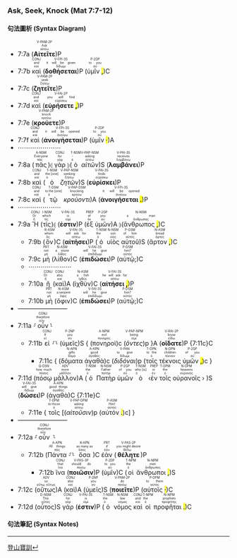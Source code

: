 ### Ask, Seek, Knock (Mat 7:7-12)


#### 句法圖析 (Syntax Diagram)

- 7:7a (<RUBY><ruby><ruby><strong><strong>Αἰτεῖτε</strong></strong><rt>αἰτέω</rt></ruby><rt>Ask</rt></ruby><rt>V-PAM-2P</rt></RUBY>)P
- 7:7b <RUBY><ruby><ruby>καὶ<rt>καί</rt></ruby><rt>and</rt></ruby><rt>CONJ</rt></RUBY> (<RUBY><ruby><ruby><strong><strong>δοθήσεται</strong></strong><rt>δίδωμι</rt></ruby><rt>it will be given</rt></ruby><rt>V-FPI-3S</rt></RUBY>)P (<RUBY><ruby><ruby>ὑμῖν <mark class="pm">,</mark><rt>σύ</rt></ruby><rt>to you</rt></ruby><rt>P-2DP</rt></RUBY>)C 
- 7:7c (<RUBY><ruby><ruby><strong><strong>ζητεῖτε</strong></strong><rt>ζητέω</rt></ruby><rt>seek</rt></ruby><rt>V-PAM-2P</rt></RUBY>)P
- 7:7d <RUBY><ruby><ruby>καὶ<rt>καί</rt></ruby><rt>and</rt></ruby><rt>CONJ</rt></RUBY> (<RUBY><ruby><ruby><strong>εὑρήσετε <mark class="pm">,</mark></strong><rt>εὑρίσκω</rt></ruby><rt>you will find</rt></ruby><rt>V-FAI-2P</rt></RUBY>)P
- 7:7e (<RUBY><ruby><ruby><strong><strong>κρούετε</strong></strong><rt>κρούω</rt></ruby><rt>knock</rt></ruby><rt>V-PAM-2P</rt></RUBY>)P
- 7:7f <RUBY><ruby><ruby>καὶ<rt>καί</rt></ruby><rt>and</rt></ruby><rt>CONJ</rt></RUBY> (<RUBY><ruby><ruby><strong><strong>ἀνοιγήσεται</strong></strong><rt>ἀνοίγω</rt></ruby><rt>it will be opened</rt></ruby><rt>V-FPI-3S</rt></RUBY>)P (<RUBY><ruby><ruby>ὑμῖν <mark class="pm">·</mark><rt>σύ</rt></ruby><rt>to you</rt></ruby><rt>P-2DP</rt></RUBY>)A
- ⋯⋯⋯⋯⋯⋯⋯
- 7:8a (<RUBY><ruby><ruby>πᾶς<rt>πᾶς</rt></ruby><rt>Everyone</rt></ruby><rt>A-NSM</rt></RUBY>)⦇ <RUBY><ruby><ruby>γὰρ<rt>γάρ</rt></ruby><rt>for</rt></ruby><rt>CONJ</rt></RUBY> ⦈(<RUBY><ruby><ruby>ὁ<rt>ὁ</rt></ruby><rt>-</rt></ruby><rt>T-NSM</rt></RUBY> <RUBY><ruby><ruby><em><em>αἰτῶν</em></em><rt>αἰτέω</rt></ruby><rt>asking</rt></ruby><rt>V-PAP-NSM</rt></RUBY>)S (<RUBY><ruby><ruby><strong><strong>λαμβάνει</strong></strong><rt>λαμβάνω</rt></ruby><rt>receives</rt></ruby><rt>V-PAI-3S</rt></RUBY>)P
- 7:8b <RUBY><ruby><ruby>καὶ<rt>καί</rt></ruby><rt>and</rt></ruby><rt>CONJ</rt></RUBY> (<RUBY><ruby><ruby>ὁ<rt>ὁ</rt></ruby><rt>the [one]</rt></ruby><rt>T-NSM</rt></RUBY> <RUBY><ruby><ruby><em><em>ζητῶν</em></em><rt>ζητέω</rt></ruby><rt>seeking</rt></ruby><rt>V-PAP-NSM</rt></RUBY>)S (<RUBY><ruby><ruby><strong><strong>εὑρίσκει</strong></strong><rt>εὑρίσκω</rt></ruby><rt>finds</rt></ruby><rt>V-PAI-3S</rt></RUBY>)P
- 7:8c <RUBY><ruby><ruby>καὶ<rt>καί</rt></ruby><rt>and</rt></ruby><rt>CONJ</rt></RUBY> (<RUBY><ruby><ruby>τῷ<rt>ὁ</rt></ruby><rt>to the [one]</rt></ruby><rt>T-DSM</rt></RUBY> <RUBY><ruby><ruby><em><em>κρούοντι</em></em><rt>κρούω</rt></ruby><rt>knocking</rt></ruby><rt>V-PAP-DSM</rt></RUBY>)A (<RUBY><ruby><ruby><strong>ἀνοιγήσεται <mark class="pm">.</mark></strong><rt>ἀνοίγω</rt></ruby><rt>it will be opened</rt></ruby><rt>V-FPI-3S</rt></RUBY>)P
- ⋯⋯⋯⋯⋯⋯⋯
- 7:9a <RUBY><ruby><ruby>Ἢ<rt>ἤ</rt></ruby><rt>Or</rt></ruby><rt>CONJ</rt></RUBY> (<RUBY><ruby><ruby>τίς<rt>τίς</rt></ruby><rt>which</rt></ruby><rt>I-NSM</rt></RUBY>)⦇ (<RUBY><ruby><ruby><strong><strong>ἐστιν</strong></strong><rt>εἰμί</rt></ruby><rt>is</rt></ruby><rt>V-PAI-3S</rt></RUBY>)P (<RUBY><ruby><ruby>ἐξ<rt>ἐκ</rt></ruby><rt>of</rt></ruby><rt>PREP</rt></RUBY> <RUBY><ruby><ruby>ὑμῶν<rt>σύ</rt></ruby><rt>you</rt></ruby><rt>P-2GP</rt></RUBY>)A ⦈(<RUBY><ruby><ruby>ἄνθρωπος <mark class="pm">,</mark><rt>ἄνθρωπος</rt></ruby><rt>a man</rt></ruby><rt>N-NSM</rt></RUBY>)C 
	- 7:9b (<RUBY><ruby><ruby>ὃν<rt>ὅς</rt></ruby><rt>whom</rt></ruby><rt>R-ASM</rt></RUBY>)C (<RUBY><ruby><ruby><strong><strong>αἰτήσει</strong></strong><rt>αἰτέω</rt></ruby><rt>will ask for</rt></ruby><rt>V-FAI-3S</rt></RUBY>)P (<RUBY><ruby><ruby>ὁ<rt>ὁ</rt></ruby><rt>the</rt></ruby><rt>T-NSM</rt></RUBY> <RUBY><ruby><ruby>υἱὸς<rt>υἱός</rt></ruby><rt>son</rt></ruby><rt>N-NSM</rt></RUBY> <RUBY><ruby><ruby>αὐτοῦ<rt>αὐτός</rt></ruby><rt>of him</rt></ruby><rt>P-GSM</rt></RUBY>)S (<RUBY><ruby><ruby>ἄρτον <mark class="pm">,</mark><rt>ἄρτος</rt></ruby><rt>bread</rt></ruby><rt>N-ASM</rt></RUBY>)C 
	- 7:9c <RUBY><ruby><ruby>μὴ<rt>μή</rt></ruby><rt>not</rt></ruby><rt>PRT</rt></RUBY> (<RUBY><ruby><ruby>λίθον<rt>λίθος</rt></ruby><rt>a stone</rt></ruby><rt>N-ASM</rt></RUBY>)C (<RUBY><ruby><ruby><strong><strong>ἐπιδώσει</strong></strong><rt>ἐπιδίδωμι</rt></ruby><rt>will he give</rt></ruby><rt>V-FAI-3S</rt></RUBY>)P (<RUBY><ruby><ruby>αὐτῷ;<rt>αὐτός</rt></ruby><rt>him?</rt></ruby><rt>P-DSM</rt></RUBY>)C
	- ⋯⋯⋯⋯⋯⋯⋯
	- 7:10a <RUBY><ruby><ruby>ἢ<rt>ἤ</rt></ruby><rt>Or</rt></ruby><rt>CONJ</rt></RUBY> (<RUBY><ruby><ruby>καὶ<rt>καί</rt></ruby><rt>also</rt></ruby><rt>CONJ</rt></RUBY>)A (<RUBY><ruby><ruby>ἰχθὺν<rt>ἰχθύς</rt></ruby><rt>a fish</rt></ruby><rt>N-ASM</rt></RUBY>)C (<RUBY><ruby><ruby><strong>αἰτήσει <mark class="pm">,</mark></strong><rt>αἰτέω</rt></ruby><rt>he will ask for</rt></ruby><rt>V-FAI-3S</rt></RUBY>)P 
	- 7:10b <RUBY><ruby><ruby>μὴ<rt>μή</rt></ruby><rt>not</rt></ruby><rt>PRT</rt></RUBY> (<RUBY><ruby><ruby>ὄφιν<rt>ὄφις</rt></ruby><rt>a serpent</rt></ruby><rt>N-ASM</rt></RUBY>)C (<RUBY><ruby><ruby><strong><strong>ἐπιδώσει</strong></strong><rt>ἐπιδίδωμι</rt></ruby><rt>will he give</rt></ruby><rt>V-FAI-3S</rt></RUBY>)P (<RUBY><ruby><ruby>αὐτῷ;<rt>αὐτός</rt></ruby><rt>him?</rt></ruby><rt>P-DSM</rt></RUBY>)C
- ————————
- 7:11a ⸉<RUBY><ruby><ruby>οὖν<rt>οὖν</rt></ruby><rt>therefore</rt></ruby><rt>CONJ</rt></RUBY>⸊
	- 7:11b <RUBY><ruby><ruby>εἰ<rt>εἰ</rt></ruby><rt>If</rt></ruby><rt>CONJ</rt></RUBY> ⸉⸊ (<RUBY><ruby><ruby>ὑμεῖς<rt>σύ</rt></ruby><rt>you</rt></ruby><rt>P-2NP</rt></RUBY>)S { (<RUBY><ruby><ruby>πονηροὶ<rt>πονηρός</rt></ruby><rt>evil</rt></ruby><rt>A-NPM</rt></RUBY>)c (<RUBY><ruby><ruby><em><em>ὄντες</em></em><rt>εἰμί</rt></ruby><rt>being</rt></ruby><rt>V-PAP-NPM</rt></RUBY>)p }A (<RUBY><ruby><ruby><strong><strong>οἴδατε</strong></strong><rt>εἴδω</rt></ruby><rt>know</rt></ruby><rt>V-RAI-2P</rt></RUBY>)P {7:11c}C
		- 7:11c { (<RUBY><ruby><ruby>δόματα<rt>δόμα</rt></ruby><rt>gifts</rt></ruby><rt>N-APN</rt></RUBY> <RUBY><ruby><ruby>ἀγαθὰ<rt>ἀγαθός</rt></ruby><rt>good</rt></ruby><rt>A-APN</rt></RUBY>)c (<RUBY><ruby><ruby><em>διδόναι</em><rt>δίδωμι</rt></ruby><rt>to give</rt></ruby><rt>V-PAN</rt></RUBY>)p (<RUBY><ruby><ruby>τοῖς<rt>ὁ</rt></ruby><rt>to the</rt></ruby><rt>T-DPN</rt></RUBY> <RUBY><ruby><ruby>τέκνοις<rt>τέκνον</rt></ruby><rt>children</rt></ruby><rt>N-DPN</rt></RUBY> <RUBY><ruby><ruby>ὑμῶν <mark class="pm">,</mark><rt>σύ</rt></ruby><rt>of you</rt></ruby><rt>P-2GP</rt></RUBY>)c }
- 7:11d (<RUBY><ruby><ruby>πόσῳ<rt>πόσος</rt></ruby><rt>how much</rt></ruby><rt>Q-DSN</rt></RUBY> <RUBY><ruby><ruby>μᾶλλον<rt>μᾶλλον</rt></ruby><rt>more</rt></ruby><rt>ADV</rt></RUBY>)A (<RUBY><ruby><ruby>ὁ<rt>ὁ</rt></ruby><rt>the</rt></ruby><rt>T-NSM</rt></RUBY> <RUBY><ruby><ruby>Πατὴρ<rt>πατήρ</rt></ruby><rt>Father</rt></ruby><rt>N-NSM</rt></RUBY> <RUBY><ruby><ruby>ὑμῶν<rt>σύ</rt></ruby><rt>of you</rt></ruby><rt>P-2GP</rt></RUBY> <RUBY><ruby><ruby>ὁ<rt>ὁ</rt></ruby><rt>who [is]</rt></ruby><rt>T-NSM</rt></RUBY> ‹<RUBY><ruby><ruby>ἐν<rt>ἐν</rt></ruby><rt>in</rt></ruby><rt>PREP</rt></RUBY> <RUBY><ruby><ruby>τοῖς<rt>ὁ</rt></ruby><rt>the</rt></ruby><rt>T-DPM</rt></RUBY> <RUBY><ruby><ruby>οὐρανοῖς<rt>οὐρανός</rt></ruby><rt>heavens</rt></ruby><rt>N-DPM</rt></RUBY> › )S (<RUBY><ruby><ruby><strong><strong>δώσει</strong></strong><rt>δίδωμι</rt></ruby><rt>will give</rt></ruby><rt>V-FAI-3S</rt></RUBY>)P (<RUBY><ruby><ruby>ἀγαθὰ<rt>ἀγαθός</rt></ruby><rt>good things</rt></ruby><rt>A-APN</rt></RUBY>)C {7:11e}C
	- 7:11e { <RUBY><ruby><ruby>τοῖς<rt>ὁ</rt></ruby><rt>to those</rt></ruby><rt>T-DPM</rt></RUBY> [(<RUBY><ruby><ruby><em><em>αἰτοῦσιν</em></em><rt>αἰτέω</rt></ruby><rt>asking</rt></ruby><rt>V-PAP-DPM</rt></RUBY>)p (<RUBY><ruby><ruby>αὐτόν <mark class="pm">.</mark><rt>αὐτός</rt></ruby><rt>Him!</rt></ruby><rt>P-ASM</rt></RUBY>)c] }
- ————————
- 7:12a ⸉<RUBY><ruby><ruby>οὖν<rt>οὖν</rt></ruby><rt>therefore</rt></ruby><rt>CONJ</rt></RUBY> ⸊
	- 7:12b (<RUBY><ruby><ruby>Πάντα<rt>πᾶς</rt></ruby><rt>All things</rt></ruby><rt>A-APN</rt></RUBY> ⸉⸊ <RUBY><ruby><ruby>ὅσα<rt>ὅσος</rt></ruby><rt>as many as</rt></ruby><rt>K-APN</rt></RUBY>)C <RUBY><ruby><ruby>ἐὰν<rt>ἐάν</rt></ruby><rt>if</rt></ruby><rt>PRT</rt></RUBY> (<RUBY><ruby><ruby><strong><strong>θέλητε</strong></strong><rt>θέλω</rt></ruby><rt>you might desire</rt></ruby><rt>V-PAS-2P</rt></RUBY>)P
		- 7:12b <RUBY><ruby><ruby>ἵνα<rt>ἵνα</rt></ruby><rt>that</rt></ruby><rt>CONJ</rt></RUBY> (<RUBY><ruby><ruby><strong><strong>ποιῶσιν</strong></strong><rt>ποιέω</rt></ruby><rt>should do</rt></ruby><rt>V-PAS-3P</rt></RUBY>)P (<RUBY><ruby><ruby>ὑμῖν<rt>σύ</rt></ruby><rt>to you</rt></ruby><rt>P-2DP</rt></RUBY>)C (<RUBY><ruby><ruby>οἱ<rt>ὁ</rt></ruby><rt>the</rt></ruby><rt>T-NPM</rt></RUBY> <RUBY><ruby><ruby>ἄνθρωποι <mark class="pm">,</mark><rt>ἄνθρωπος</rt></ruby><rt>men</rt></ruby><rt>N-NPM</rt></RUBY>)S 
- 7:12c (<RUBY><ruby><ruby>οὕτως<rt>οὕτω, οὕτως</rt></ruby><rt>so</rt></ruby><rt>ADV</rt></RUBY>)A (<RUBY><ruby><ruby>καὶ<rt>καί</rt></ruby><rt>also</rt></ruby><rt>CONJ</rt></RUBY>)A (<RUBY><ruby><ruby>ὑμεῖς<rt>σύ</rt></ruby><rt>you</rt></ruby><rt>P-2NP</rt></RUBY>)S (<RUBY><ruby><ruby><strong><strong>ποιεῖτε</strong></strong><rt>ποιέω</rt></ruby><rt>do</rt></ruby><rt>V-PAM-2P</rt></RUBY>)P (<RUBY><ruby><ruby>αὐτοῖς <mark class="pm">·</mark><rt>αὐτός</rt></ruby><rt>to them</rt></ruby><rt>P-DPM</rt></RUBY>)C 
- 7:12d (<RUBY><ruby><ruby>οὗτος<rt>οὗτος</rt></ruby><rt>This</rt></ruby><rt>D-NSM</rt></RUBY>)S <RUBY><ruby><ruby>γάρ<rt>γάρ</rt></ruby><rt>for</rt></ruby><rt>CONJ</rt></RUBY> (<RUBY><ruby><ruby><strong><strong>ἐστιν</strong></strong><rt>εἰμί</rt></ruby><rt>is</rt></ruby><rt>V-PAI-3S</rt></RUBY>)P (<RUBY><ruby><ruby>ὁ<rt>ὁ</rt></ruby><rt>the</rt></ruby><rt>T-NSM</rt></RUBY> <RUBY><ruby><ruby>νόμος<rt>νόμος</rt></ruby><rt>law</rt></ruby><rt>N-NSM</rt></RUBY> <RUBY><ruby><ruby>καὶ<rt>καί</rt></ruby><rt>and</rt></ruby><rt>CONJ</rt></RUBY> <RUBY><ruby><ruby>οἱ<rt>ὁ</rt></ruby><rt>the</rt></ruby><rt>T-NPM</rt></RUBY> <RUBY><ruby><ruby>προφῆται <mark class="pm">.</mark><rt>προφήτης</rt></ruby><rt>prophets</rt></ruby><rt>N-NPM</rt></RUBY>)C

#### 句法筆記 (Syntax Notes)


---
[登山寶訓↵](Sermon-on-the-Mount.Notes.md)


